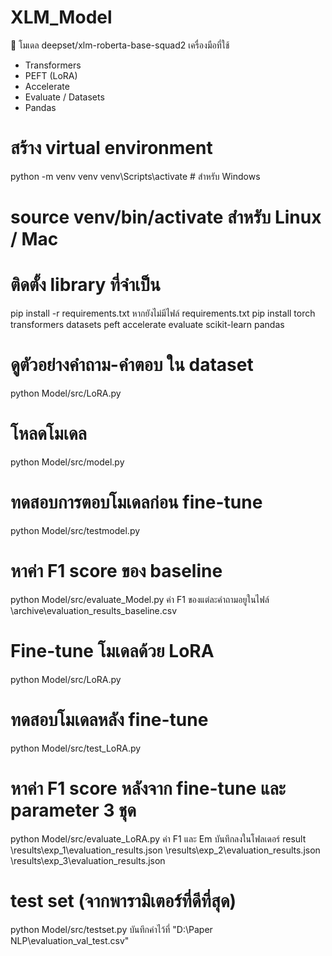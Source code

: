 # XLM_Model

🧠 โมเดล deepset/xlm-roberta-base-squad2 
เครื่องมือที่ใช้
- Transformers
- PEFT (LoRA)
- Accelerate
- Evaluate / Datasets
- Pandas

# สร้าง virtual environment
python -m venv venv
venv\Scripts\activate   # สำหรับ Windows
# source venv/bin/activate  สำหรับ Linux / Mac

# ติดตั้ง library ที่จำเป็น
pip install -r requirements.txt
หากยังไม่มีไฟล์ requirements.txt
pip install torch transformers datasets peft accelerate evaluate scikit-learn pandas

# ดูตัวอย่างคำถาม-คำตอบ ใน dataset
python Model/src/LoRA.py

# โหลดโมเดล
python Model/src/model.py
  
# ทดสอบการตอบโมเดลก่อน fine-tune
python Model/src/testmodel.py

# หาค่า F1 score ของ baseline
python Model/src/evaluate_Model.py
ค่า F1 ของแต่ละคำถามอยูในไฟล์  \archive\evaluation_results_baseline.csv

# Fine-tune โมเดลด้วย LoRA 
python Model/src/LoRA.py


# ทดสอบโมเดลหลัง fine-tune 
python Model/src/test_LoRA.py

# หาค่า F1 score หลังจาก fine-tune และ parameter 3 ชุด
python Model/src/evaluate_LoRA.py
ค่า F1 และ Em บันทึกลงในโฟลเดอร์ result  
\results\exp_1\evaluation_results.json
\results\exp_2\evaluation_results.json
\results\exp_3\evaluation_results.json

# test set (จากพารามิเตอร์ที่ดีที่สุด)
python Model/src/testset.py
บันทึกค่าไว้ที่ "D:\Paper NLP\evaluation_val_test.csv"




